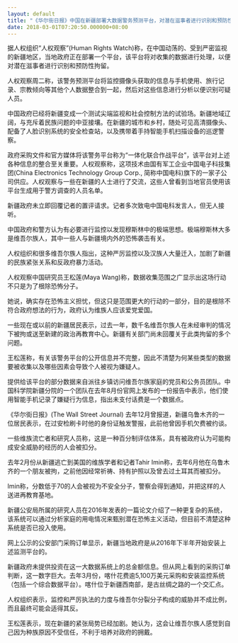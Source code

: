 ```yaml
---
layout: default
title: "《华尔街日报》中国在新疆部署大数据警务预测平台，对潜在滋事者进行识别和预防性拘留"
date: 2018-03-01T07:20:50.000000+08:00
---
```


据人权组织“人权观察”(Human Rights Watch)称，在中国动荡的、受到严密监视的新疆地区，当地政府正在部署一个平台，该平台将对收集的数据进行处理，以便对潜在滋事者进行识别和预防性拘留。

人权观察周二称，该警务预测平台将监控摄像头获取的信息与手机使用、旅行记录、宗教倾向等其他个人数据整合到一起，然后对这些信息进行分析以便识别可疑人员。

中国政府已经将新疆变成一个测试尖端监视和社会控制方法的试验场。新疆地域辽阔，与充斥着民族问题的中亚接壤。在新疆的城市和乡村，随处可见高清摄像头、配备了人脸识别系统的安全检查站，以及携带着手持智能手机扫描设备的巡逻警察。

政府采购文件和官方媒体将该警务平台称为“一体化联合作战平台”，该平台对上述各种信息的整合至关重要。人权观察称，这项技术由国有军工企业中国电子科技集团(China Electronics Technology Group Corp., 简称中国电科)旗下的一家子公司供应。人权观察与一些在新疆的人士进行了交流，这些人曾看到当地官员使用该平台生成用于警方调查的人员名单。

新疆政府未立即回覆记者的置评请求。记者多次致电中国电科发言人，但无人接听。

中国政府和警方认为有必要进行监控以发现穆斯林中的极端思想。极端穆斯林大多是维吾尔族人，其中一些人与新疆境内外的恐怖袭击有关。

人权组织和很多维吾尔族人指出，这种严厉监控以及汉族人大量迁入，加剧了新疆的民族紧张关系和反政府暴力活动。

人权观察中国研究员王松莲(Maya Wang)称，数据收集范围之广显示出这场行动不只是为了根除恐怖分子。

她说，确实存在恐怖主义担忧，但这只是范围更大的行动的一部分，目的是根除不符合政府想法的行为，政府认为维族人应该爱党爱国。

一些现在或以前的新疆居民表示，过去一年，数千名维吾尔族人在未经审判的情况下被拘或送至新建的政治再教育中心。新疆有关部门尚未回覆关于此类拘留的多个问题。

王松莲称，有关该警务平台的公开信息并不完整，因此不清楚为何某些类型的数据要被收集以及哪些因素会导致个人被视为嫌疑人。

提供给该平台的部分数据来自派往乡镇访问维吾尔族家庭的党员和公务员团队。中国科学院新疆分院的一个团队在去年8月份官网上发布的一份报告中表示，他们使用智能手机记录了嫌疑行为信息，指出未支付话费是一个数据点。

《华尔街日报》(The Wall Street Journal) 去年12月曾报道，新疆乌鲁木齐的一位居民表示，在过安检刷卡时他的身份证触发警报，此前他曾因手机欠费被约谈。

一些维族流亡者和研究人员称，这是一种百分制评估体系，具有被政府认为可能构成安全威胁的经历的人会被扣分。

去年2月份从新疆逃亡到美国的维族学者和记者Tahir Imin称，去年6月他在乌鲁木齐的一个朋友被拘，之前他因经常祈祷、持有护照以及曾去过土耳其而被扣分。

Imin称，分数低于70的人会被视为不安全分子，警察会得到通知，并把这样的人送进再教育基地。

新疆公安局所属的研究人员在2016年发表的一篇论文介绍了一种更复杂的系统，该系统可以通过分析家庭的用电情况来甄别潜在恐怖主义活动，但目前不清楚这种系统是否已投入使用。

网上公示的公安部门采购订单显示，新疆当地政府是从2016年下半年开始安装上述监测平台的。

新疆政府未提供投资在这一大数据系统上的总金额信息。但从网上看到的采购订单判断，这一数字巨大。去年3月份，喀什花费逾5,100万美元采购和安装监控系统（包括一个综合数据平台）。喀什位于新疆西南部，是古丝绸之路的一个交汇点。

人权组织表示，监控和严厉执法的力度与维吾尔分裂分子构成的威胁并不成比例，而且最终可能会适得其反。

王松莲表示，现在新疆的紧张局势已经加剧。她认为，这会让维吾尔族人感觉到自己因为种族原因不受信任，不利于培养对政府的拥戴。

